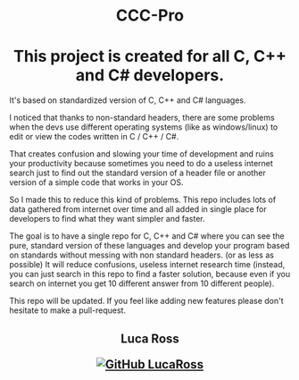 <h1 align='center'>  CCC-Pro </h1>

<h1 align='center'> This project is created for all C, C++ and C# developers. </h1> 

It's based on standardized version of C, C++ and C# languages.

I noticed that thanks to non-standard headers, there are some problems when the devs use different operating systems (like as windows/linux) 
to edit or view the codes written in C / C++ / C#.

That creates confusion and slowing your time of development and ruins your productivity because sometimes you need to do a useless internet search just to find out the standard version of a header file or another version of a simple code that works in your OS.

So I made this to reduce this kind of problems.
This repo includes lots of data gathered from internet over time and all added in single place for developers to find what they want simpler and faster. 


The goal is to have a single repo for C, C++ and C# where you can see the pure, standard version of these languages and develop your program based on standards without messing with non standard headers. (or as less as possible)
It will reduce confusions, useless internet research time (instead, you can just search in this repo to find a faster solution, because even if you search on internet you get 10 different answer from 10 different people).


This repo will be updated. If you feel like adding new features please don't hesitate to make a pull-request.


<h2 align='center'>
Luca Ross

[![GitHub LucaRoss](https://img.shields.io/badge/GitHub-100000?style=for-the-badge&logo=github&logoColor=white)](https://github.com/LucaRoss) 
  
<h4 align='center'>
<h4 align='center'>
</h4>

